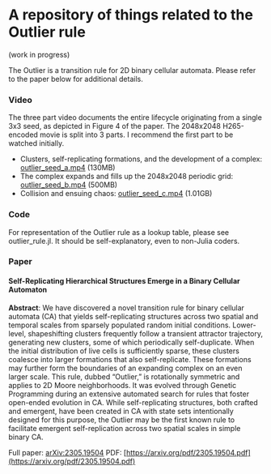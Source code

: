 # A repository of things related to the Outlier rule 

(work in progress)

The Outlier is a transition rule for 2D binary cellular automata. Please refer to the paper below for additional details.

### Video

The three part video documents the entire lifecycle originating from a single 3x3 seed, as depicted in Figure 4 of the paper.
The 2048x2048 H265-encoded movie is split into 3 parts. I recommend the first part to be watched initially.

* Clusters, self-replicating formations, and the development of a complex:  [outlier_seed_a.mp4](https://adjacentlab.com/outlier/videos/outlier_seed_a.mp4) (130MB)
* The complex expands and fills up the 2048x2048 periodic grid: [outlier_seed_b.mp4](https://adjacentlab.com/outlier/videos/outlier_seed_b.mp4) (500MB)
* Collision and ensuing chaos: [outlier_seed_c.mp4](https://adjacentlab.com/outlier/videos/outlier_seed_c.mp4) (1.01GB)

### Code

For representation of the Outlier rule as a lookup table, please see outlier_rule.jl. It should be self-explanatory, even to non-Julia coders.

### Paper
#### Self-Replicating Hierarchical Structures Emerge in a Binary Cellular Automaton
**Abstract**: We have discovered a novel transition rule for binary cellular automata (CA)
that yields self-replicating structures across two spatial and temporal scales from
sparsely populated random initial conditions. Lower-level, shapeshifting clusters
frequently follow a transient attractor trajectory, generating new clusters, some
of which periodically self-duplicate. When the initial distribution of live cells is
sufficiently sparse, these clusters coalesce into larger formations that also self-replicate. These formations may further form the boundaries of an expanding
complex on an even larger scale. This rule, dubbed “Outlier,” is rotationally
symmetric and applies to 2D Moore neighborhoods. It was evolved through
Genetic Programming during an extensive automated search for rules that foster
open-ended evolution in CA. While self-replicating structures, both crafted and
emergent, have been created in CA with state sets intentionally designed for
this purpose, the Outlier may be the first known rule to facilitate emergent self-replication across two spatial scales in simple binary CA.

Full paper: [arXiv:2305.19504](https://arxiv.org/abs/2305.19504) PDF: [https://arxiv.org/pdf/2305.19504.pdf](https://arxiv.org/pdf/2305.19504.pdf)

